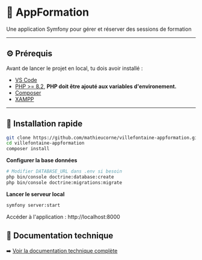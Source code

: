 # 🧩 AppFormation

Une application Symfony pour gérer et réserver des sessions de formation

---

## ⚙️ Prérequis

Avant de lancer le projet en local, tu dois avoir installé : 

- [VS Code](https://code.visualstudio.com/download)
- [PHP >= 8.2](https://windows.php.net/download/), **PHP doit être ajouté aux variables d'environement.**
- [Composer](https://getcomposer.org/download/)
- [XAMPP](https://sourceforge.net/projects/xampp/)

---

## 🚀 Installation rapide

```bash
git clone https://github.com/mathieucorne/villefontaine-appformation.git
cd villefontaine-appformation
composer install
```

**Configurer la base données**
```bash
# Modifier DATABASE_URL dans .env si besoin
php bin/console doctrine:database:create
php bin/console doctrine:migrations:migrate
```

**Lancer le serveur local**
```bash
symfony server:start
```

Accéder à l'application :
http://localhost:8000

## 📕 Documentation technique
➡️ [Voir la documentation technique complète](./doc/doc.md)